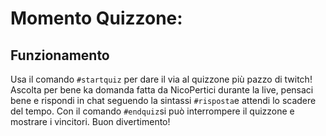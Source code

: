 # Momento Quizzone:

## Funzionamento

Usa il comando `#startquiz` per dare il via al quizzone più pazzo di twitch!
Ascolta per bene ka domanda fatta da NicoPertici durante la live, pensaci bene e rispondi in chat seguendo la sintassi `#risposta`e attendi lo scadere del tempo.
Con il comando `#endquiz`si può interrompere il quizzone e mostrare i vincitori.
Buon divertimento!